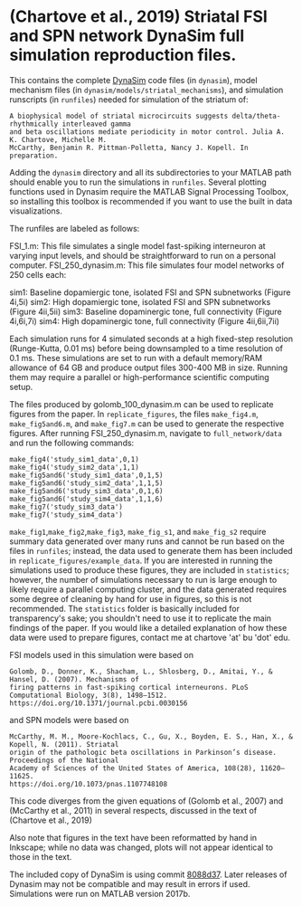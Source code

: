 # (Chartove et al., 2019) Striatal FSI and SPN network DynaSim full simulation reproduction files.

This contains the complete [DynaSim](https://github.com/DynaSim/DynaSim) code files (in `dynasim`), 
model mechanism files (in `dynasim/models/striatal_mechanisms`), and simulation runscripts
(in `runfiles`) needed for simulation of the striatum of:

	A biophysical model of striatal microcircuits suggests delta/theta-rhythmically interleaved gamma 
	and beta oscillations mediate periodicity in motor control. Julia A. K. Chartove, Michelle M. 
	McCarthy, Benjamin R. Pittman-Polletta, Nancy J. Kopell. In preparation.

Adding the `dynasim` directory and all its subdirectories to your MATLAB path should enable you 
to run the simulations in `runfiles`. Several plotting functions used in Dynasim require the MATLAB
Signal Processing Toolbox, so installing this toolbox is recommended if you want to use the built
in data visualizations.

The runfiles are labeled as follows:

FSI_1.m: This file simulates a single model fast-spiking interneuron at varying input levels, and 
should be straightforward to run on a personal computer.
FSI_250_dynasim.m: This file simulates four model networks of 250 cells each:

sim1: Baseline dopamiergic tone, isolated FSI and SPN subnetworks (Figure 4i,5i)
sim2: High dopamiergic tone, isolated FSI and SPN subnetworks (Figure 4ii,5ii)
sim3: Baseline dopaminergic tone, full connectivity (Figure 4i,6i,7i)
sim4: High dopaminergic tone, full connectivity (Figure 4ii,6ii,7ii)

Each simulation runs for 4 simulated seconds at a high fixed-step resolution (Runge-Kutta, 0.01 ms) 
before being downsampled to a time resolution of 0.1 ms. These simulations are set to run with a 
default memory/RAM allowance of 64 GB and produce output files 300-400 MB in size. Running them may 
require a parallel or high-performance scientific computing setup.

The files produced by golomb_100_dynasim.m can be used to replicate figures from the paper. In 
`replicate_figures`, the files `make_fig4.m`, `make_fig5and6.m`, and `make_fig7.m` can be used to 
generate the respective figures. After running FSI_250_dynasim.m, navigate to `full_network/data`
and run the following commands:

	make_fig4('study_sim1_data',0,1)
	make_fig4('study_sim2_data',1,1)
	make_fig5and6('study_sim1_data',0,1,5)
	make_fig5and6('study_sim2_data',1,1,5)
	make_fig5and6('study_sim3_data',0,1,6)
	make_fig5and6('study_sim4_data',1,1,6)
	make_fig7('study_sim3_data')
	make_fig7('study_sim4_data')

`make_fig1`,`make_fig2`,`make_fig3`, `make_fig_s1`, and `make_fig_s2` require summary data generated 
over many runs and cannot be run based on the files in `runfiles`; instead, the data used to generate 
them has been included in `replicate_figures/example_data`. If you are interested in running the 
simulations used to produce these figures, they are included in `statistics`; however, the number of 
simulations necessary to run is large enough to likely require a parallel computing cluster, and the 
data generated requires some degree of cleaning by hand for use in figures, so this is not recommended. 
The `statistics` folder is basically included for transparency's sake; you shouldn't need to use it
to replicate the main findings of the paper. If you would like a detailed explanation of how these 
data were used to prepare figures, contact me at chartove 'at' bu 'dot' edu.

FSI models used in this simulation were based on 

	Golomb, D., Donner, K., Shacham, L., Shlosberg, D., Amitai, Y., & Hansel, D. (2007). Mechanisms of 
	firing patterns in fast-spiking cortical interneurons. PLoS Computational Biology, 3(8), 1498–1512. 
	https://doi.org/10.1371/journal.pcbi.0030156

and SPN models were based on

	McCarthy, M. M., Moore-Kochlacs, C., Gu, X., Boyden, E. S., Han, X., & Kopell, N. (2011). Striatal 
	origin of the pathologic beta oscillations in Parkinson’s disease. Proceedings of the National 
	Academy of Sciences of the United States of America, 108(28), 11620–11625. 
	https://doi.org/10.1073/pnas.1107748108

This code diverges from the given equations of (Golomb et al., 2007) and (McCarthy et al., 2011) in 
several respects, discussed in the text of (Chartove et al., 2019)

Also note that figures in the text have been reformatted by hand in Inkscape; while no data was 
changed, plots will not appear identical to those in the text.

The included copy of DynaSim is using commit 
[8088d37](https://github.com/DynaSim/DynaSim/commit/8088d375060d19e6fe2c8268f7b70c1b44273826). 
Later releases of Dynasim may not be compatible and may result in errors if used. Simulations were
run on MATLAB version 2017b.

